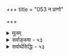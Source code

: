 +++
title = "053 न प्राणो"

+++
<details><summary>मूलम्</summary>

न प्राणो वायुमात्रं सह परिपठनान्न क्रिया द्रव्यतोक्तेस्तेजोवद्वा न तत्त्वान्तरमगणनतो वायुतानुज्झनाच्च ।  
तस्माद्वातो विशेषं घनजलकरकान्यायतः प्राप्य कंचिद्देहान्तर्दाशविध्यं भजति बहुविधोपक्रियो वृत्तिभेदैः ॥ ५३ ॥
</details>

<details><summary>सर्वाङ्कषा - ५३</summary>

। 



वायुसामान्यं विचार्य, वायुविशेषं विचारयति - न प्राण इत्यादि । कर्मिणां शरीरधारणहेतुः प्राणपदवाच्यः कः ? इति प्रश्ने - प्राणः प्राणपदवाच्यः न **वायुमात्रम्** = सामान्यवायुरूपः न, प्राणशब्दः न वायुसामान्यवाचीति यावत् । तत्र हेतु : – **सहपरिपठनात्** = ' एतस्माज्जायते प्राणः – खं वायुः' (मुं.उ.2- 1-3) इति एकस्मिन्नेव वाक्ये प्राणस्य, वायोश्च सृष्टेः सहैव स्पष्टं पाठात् । उभयोः पर्यायत्वे, उभयोः एकत्र पाठः न युक्तः । न **क्रिया** = उच्छ्रासनिःश्वासादौ प्राणपदप्रयोगदर्शनात् उच्छ्वासादिक्रियैव प्राण इत्यपि न । कुतः ? **द्रव्यतोक्तेः** = अपानाद्यवस्थावत्त्वाभिधानात्; क्रियाया अद्रव्यत्वेनावस्थावत्त्वाभावात् । **तेजोवत्** = तेज इव तत्त्वान्तरं वा **न** = स्वतन्त्रतत्त्वान्तररूपमपि न । कुतः - अगणनतः तत्त्वसृष्टिप्रकरणे प्राणस्य गणनादर्शनात् । हेत्वन्तरं – वायुतानुज्झनाच्च वायुत्वापरित्यागाच्च । 'प्राणवायुः' इति वायुविशेषतयाभिधानादिति यावत् । किं तर्हीत्यत्र सिद्धान्तमाह - तस्मादित्यादि । **तस्मात्** = उक्तयुक्तिभिः **वातः** = वायुरेव सन् **घनजलकरकान्यायतः** = **घनः** = मेघः, जलं प्रसिद्धम्, **करका** = घनीभूतं जलम्, एता विलक्षणा अपामवस्थाविशेषाः । **एतन्यायात्** = एवमेवावस्थातः कंचित् विशेषं प्राप्य, **देहान्तः** = देहस्यान्तरेव, न तु बहिः, प्राणस्य बहिर्निस्सरणे हि मरणमेव; अतः नासिकायां निस्सरन् वायुः प्राणाधीनक्रियावान् वायु विशेषः । **वृत्तिभेदैः** = विलक्षणव्यापारैः **बहुविधोपक्रियः** = नानाविधानुपकारान् कुर्वन् **दाशविध्यम्** = दशधा भेदम् **भजति** = प्राप्नोति ॥ 



'प्राणोऽपानस्समानश्चोदानव्यानौ च वायवः । हृदि प्राणो गुदेऽपानः समानो नाभिसंस्थितः ॥ 

उदानः कण्ठदेशस्थो व्यानस्सर्वशरीरगः । नागश्च कूर्मः कृकरो देवदत्तो धनञ्जयः ॥ पोषणकरः वाग्द्वारे नाग आख्यातः कूर्म उन्मीलने स्मृतः । कृकराच क्षुतं ज्ञेयंम् देवदत्ताद्विजृम्भणम् ॥' 

न जहाति मृतं वाऽपि सर्वव्यापी धनञ्जयः ॥ 

इति प्राणस्य कार्यविशेषा अभिहिताः । इदं च स्थूलदृष्ट्या । सूक्ष्माः अनन्ता वृत्तयः वायोः योगशास्त्रादिषूक्ताः द्रष्टव्याः ॥ ५३ ॥
</details>


<details><summary>सर्वार्थसिद्धिः - ५३</summary>

अथ राजसमहान् प्राण इति वदतः प्रतिवक्तुं प्राणस्य वायुविशेषतां विवक्षुस्तत्र विशेषापह्नवं प्रतिषेधति - न प्राण इति ॥ वायुत्वप्रसिद्ध्याऽसौ वायुमात्रामति चेन्न ; सर्वत्र सामान्यप्रसिद्ध्या विशेषत्यागप्रसङ्गात् । अयोग्ये च नानुपलम्भबाधः । श्रुतिप्राप्तं हेतुमाह - सहेति । "एतस्माज्जायते प्राणो मनस्सर्वेन्द्रियाणि च, खं वायुर्ज्योतिराप" इति सृष्टिवाक्ये वायुप्राणयोस्सहपाठात् । न चात्र प्राणशब्दोऽन्यार्थः ; अबाधे प्रसिद्धत्यागायोगात् । न च वायुसामान्ये प्राणशब्दप्रसिद्धिः । जगत्प्राण इति समाख्या तु न तदंशस्य शक्तिं गमयेत् । देहावच्छेदमात्रेण विशेषात्पृथगुक्तिरिति चेन्न ; तत्सृष्टद्युक्तेः प्रयोजनमान्द्यात् । अस्तु तर्हि वायोः क्रियाविशेषः प्राणः स्तिमितवायौ प्राणशब्दप्रयोगाभावात्, उच्छ्वासादौ प्रयोगाच्चेत्यत्राह - न क्रियेति । हेतुमाह - द्रव्यतोक्तेरिति । वायुर्द्रव्यमिति तावत्सिद्धम् । प्राणे च तदुक्तिस्सार्वत्रिकी ; प्राणस्स्पन्दत इति च पृथग्व्यपदिशन्ति । उक्तश्च सहपाठो न तत्क्रियायाः, अग्र्यप्रायनयविरोधात् । नच मनःप्रभृतीनां क्रिया तैस्सहात्र पठ्यत इति भावः । यद्यसौ वायुविकारविशेषः वह्निरिव तत्त्वान्तरं स्यादित्यत्राह - तेजोवदिति । यदि तत्त्वपङ्क्तौ निविष्टः प्राणो भूतान्तरवत् पृथक्संख्यायेत ; न ह्येवमसावित्याह - अगणनत इति । तत्त्वपरिगणनं च पूर्वपूर्वनियतस्वभावपरित्यागेन विकारान्तरसृष्टौ ; नतु विकारमात्रे "पृथिव्या ओषधयः" इत्यादिषु तत्प्रसङ्गात् ; प्राणे च वायुत्वं न निवृत्तम् । अतश्च न तत्त्वान्तरमित्याह - वायुतानुज्झनाच्चेति । तथाऽपि देहोपादानत्वावस्थापन्नो वायुः प्राणस्स्यात् किमधिककल्पनयेत्यत्राह - तस्मादिति । अयं भावः -"यावद्ध्यस्मिन् शरीरे प्राणो वसति तावदायुः, "अहं वैश्वानरो भूत्वा प्राणिनां देहमाश्रितः । प्राणापानसमायुक्तः पचामि" इत्यादिपु देहात्पृथक्त्वेन प्राणवायुः प्रसिद्धः । अतो न देहोपादानवायुरसौ । किंतु योगाद्युपयुक्तशास्त्रवेद्यविशेषवान् कश्चिद्वायुरयमिति वायुत्वानुवृत्तिव्यक्त्यै जलमयकरकानिदर्शनम् । दाशविध्यं - प्राणापानादिभेदैर्नागकूर्मादिभेदैश्च दशविधत्वम् । तत्तद्वृत्तिभिरुपकारप्रपञ्चस्तत्तदागमेषु ग्राह्यः । अयं चार्थः "न वायुक्रिये पृथगुपदेशादित्यधिकरणसिद्धः" । "आपोमयः प्राण" इति तु, "अन्नमयं हि सौम्य मनः", "तेजोमयी वागितिवदाप्यायनपरम् ; अन्यथाऽनेकशास्त्रविरोधात् ॥ ५३ ॥ इति प्राणस्य वायुविशेषत्वम् ॥
</details>
